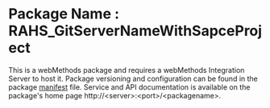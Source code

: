 # Package Name : RAHS_GitServerNameWithSapceProject
This is a webMethods package and requires a webMethods Integration Server to host it. Package versioning and configuration can be found in the package [manifest](./RAHS_GitServerNameWithSapceProject/manifest.v3) file. Service and API documentation is available on the package's home page http://&lt;server&gt;:&lt;port&gt;/&lt;packagename>.